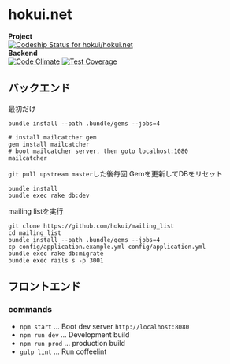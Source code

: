 # hokui.net

**Project**  
[![Codeship Status for hokui/hokui.net](https://codeship.com/projects/1b154840-a7bd-0132-be13-5ac1da2e580b/status?branch=master)](https://codeship.com/projects/67249)  
**Backend**  
[![Code Climate](https://codeclimate.com/github/hokui/hokui.net/badges/gpa.svg)](https://codeclimate.com/github/hokui/hokui.net)
[![Test Coverage](https://codeclimate.com/github/hokui/hokui.net/badges/coverage.svg)](https://codeclimate.com/github/hokui/hokui.net)  

## バックエンド

最初だけ
```
bundle install --path .bundle/gems --jobs=4

# install mailcatcher gem
gem install mailcatcher
# boot mailcatcher server, then goto localhost:1080
mailcatcher
```

`git pull upstream master`した後毎回
Gemを更新してDBをリセット
```
bundle install
bundle exec rake db:dev
```

mailing listを実行
```
git clone https://github.com/hokui/mailing_list
cd mailing_list
bundle install --path .bundle/gems --jobs=4
cp config/application.example.yml config/application.yml
bundle exec rake db:migrate
bundle exec rails s -p 3001
```

## フロントエンド

### commands
* `npm start` ... Boot dev server `http://localhost:8080`
* `npm run dev` ... Development build
* `npm run prod` ... production build
* `gulp lint` ... Run coffeelint
